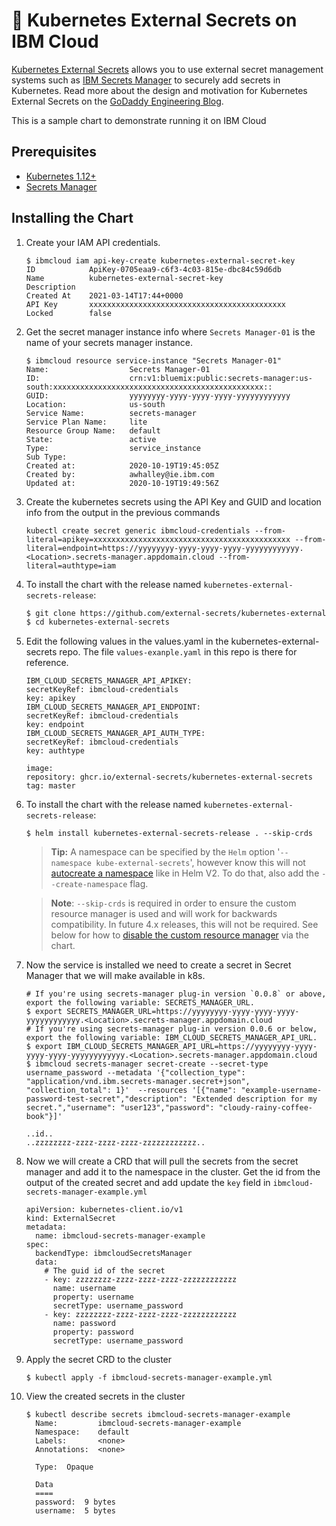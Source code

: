 # 💂 Kubernetes External Secrets on IBM Cloud

[Kubernetes External Secrets](https://github.com/external-secrets/kubernetes-external-secrets) allows you to use external secret management systems such as [IBM Secrets Manager](https://cloud.ibm.com/catalog/services/secrets-manager) to securely add secrets in Kubernetes. Read more about the design and motivation for Kubernetes External Secrets on the [GoDaddy Engineering Blog](https://godaddy.github.io/2019/04/16/kubernetes-external-secrets/).

This is a sample chart to demonstrate running it on IBM Cloud

## Prerequisites

* [Kubernetes 1.12+](https://cloud.ibm.com/kubernetes/catalog/create)
* [Secrets Manager](https://cloud.ibm.com/catalog/services/secrets-manager)

## Installing the Chart

1. Create your IAM API credentials.
    ```
    $ ibmcloud iam api-key-create kubernetes-external-secret-key
    ID            ApiKey-0705eaa9-c6f3-4c03-815e-dbc84c59d6db   
    Name          kubernetes-external-secret-key   
    Description      
    Created At    2021-03-14T17:44+0000   
    API Key       xxxxxxxxxxxxxxxxxxxxxxxxxxxxxxxxxxxxxxxxxxxx   
    Locked        false 
    ```

1. Get the secret manager instance info where `Secrets Manager-01` is the name of your secrets manager instance.
    ```
    $ ibmcloud resource service-instance "Secrets Manager-01"
    Name:                  Secrets Manager-01   
    ID:                    crn:v1:bluemix:public:secrets-manager:us-south:xxxxxxxxxxxxxxxxxxxxxxxxxxxxxxxxxxxxxxxxxxxxxxx::   
    GUID:                  yyyyyyyy-yyyy-yyyy-yyyy-yyyyyyyyyyyy  
    Location:              us-south   
    Service Name:          secrets-manager   
    Service Plan Name:     lite   
    Resource Group Name:   default   
    State:                 active   
    Type:                  service_instance   
    Sub Type:                 
    Created at:            2020-10-19T19:45:05Z   
    Created by:            awhalley@ie.ibm.com   
    Updated at:            2020-10-19T19:49:56Z 
    ```

1. Create the kubernetes secrets using the API Key and GUID and location info from the output in the previous commands

    ```
    kubectl create secret generic ibmcloud-credentials --from-literal=apikey=xxxxxxxxxxxxxxxxxxxxxxxxxxxxxxxxxxxxxxxxxxxx --from-literal=endpoint=https://yyyyyyyy-yyyy-yyyy-yyyy-yyyyyyyyyyyy.<Location>.secrets-manager.appdomain.cloud --from-literal=authtype=iam
    ```

1. To install the chart with the release named `kubernetes-external-secrets-release`:

    ```bash
    $ git clone https://github.com/external-secrets/kubernetes-external-secrets.git
    $ cd kubernetes-external-secrets
    ```

1. Edit the following values in the values.yaml in the kubernetes-external-secrets repo. The file `values-exanple.yaml` in this repo is there for reference.

    ```
    IBM_CLOUD_SECRETS_MANAGER_API_APIKEY:
    secretKeyRef: ibmcloud-credentials
    key: apikey
    IBM_CLOUD_SECRETS_MANAGER_API_ENDPOINT:
    secretKeyRef: ibmcloud-credentials
    key: endpoint
    IBM_CLOUD_SECRETS_MANAGER_API_AUTH_TYPE:
    secretKeyRef: ibmcloud-credentials
    key: authtype

    image:
    repository: ghcr.io/external-secrets/kubernetes-external-secrets
    tag: master
    
    ```

1. To install the chart with the release named `kubernetes-external-secrets-release`:
    ```
    $ helm install kubernetes-external-secrets-release . --skip-crds
    ```
    > **Tip:** A namespace can be specified by the `Helm` option '`--namespace kube-external-secrets`', however know this will not [autocreate a namespace](https://helm.sh/docs/faq/#automatically-creating-namespaces) like in Helm V2. To do that, also add the `--create-namespace` flag.

    > **Note**: `--skip-crds` is required in order to ensure the custom resource manager is used and will work for backwards compatibility. In future 4.x releases, this will not be required. See below for how to [disable the custom resource manager](#installing-the-crd) via the chart.

1. Now the service is installed we need to create a secret in Secret Manager that we will make available in k8s. 
    ```
    # If you're using secrets-manager plug-in version `0.0.8` or above, export the following variable: SECRETS_MANAGER_URL.
    $ export SECRETS_MANAGER_URL=https://yyyyyyyy-yyyy-yyyy-yyyy-yyyyyyyyyyyy.<Location>.secrets-manager.appdomain.cloud
    # If you're using secrets-manager plug-in version 0.0.6 or below, export the following variable: IBM_CLOUD_SECRETS_MANAGER_API_URL.
    $ export IBM_CLOUD_SECRETS_MANAGER_API_URL=https://yyyyyyyy-yyyy-yyyy-yyyy-yyyyyyyyyyyy.<Location>.secrets-manager.appdomain.cloud
    $ ibmcloud secrets-manager secret-create --secret-type username_password --metadata '{"collection_type": "application/vnd.ibm.secrets-manager.secret+json", "collection_total": 1}'  --resources '[{"name": "example-username-password-test-secret","description": "Extended description for my secret.","username": "user123","password": "cloudy-rainy-coffee-book"}]'
    
    ..id..
    ..zzzzzzzz-zzzz-zzzz-zzzz-zzzzzzzzzzzz.. 
    ```
1. Now we will create a CRD that will pull the secrets from the secret manager and add it to the namespace in the cluster. 
   Get the id from the output of the created secret and add update the `key` field in `ibmcloud-secrets-manager-example.yml`

    ```
    apiVersion: kubernetes-client.io/v1
    kind: ExternalSecret
    metadata:
      name: ibmcloud-secrets-manager-example
    spec:
      backendType: ibmcloudSecretsManager
      data:
        # The guid id of the secret
        - key: zzzzzzzz-zzzz-zzzz-zzzz-zzzzzzzzzzzz
          name: username
          property: username
          secretType: username_password
        - key: zzzzzzzz-zzzz-zzzz-zzzz-zzzzzzzzzzzz
          name: password
          property: password
          secretType: username_password
    ```

1. Apply the secret CRD to the cluster
    ```
    $ kubectl apply -f ibmcloud-secrets-manager-example.yml
    ```

1. View the created secrets in the cluster
    ```
    $ kubectl describe secrets ibmcloud-secrets-manager-example  
      Name:         ibmcloud-secrets-manager-example
      Namespace:    default
      Labels:       <none>
      Annotations:  <none>

      Type:  Opaque

      Data
      ====
      password:  9 bytes
      username:  5 bytes
    ```
